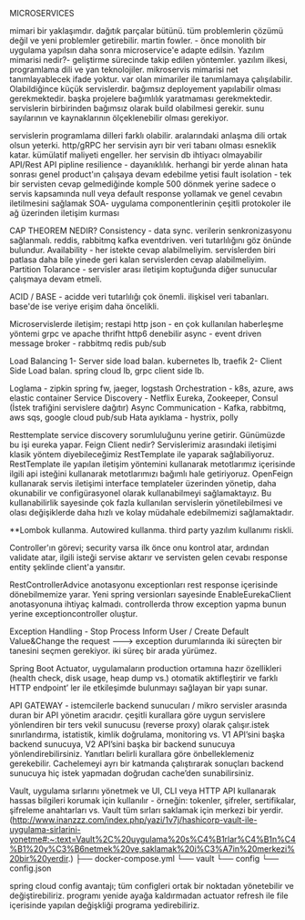 MICROSERVICES

mimari bir yaklaşımdır. dağıtık parçalar bütünü. tüm problemlerin çözümü değil ve yeni problemler getirebilir.
martin fowler. - önce monolith bir uygulama yapılsın daha sonra microservice'e adapte edilsin.
Yazılım mimarisi nedir?- geliştirme sürecinde takip edilen yöntemler. yazılım ilkesi, programlama dili ve yan teknolojiler.
mikroservis mimarisi net tanımlayablecek ifade yoktur. var olan mimariler ile tanımlamaya çalışılabilir.
Olabildiğince küçük servislerdir. bağımsız deployement yapılabilir olması gerekmektedir. başka projelere bağımlılık yaratmaması gerekmektedir.
servislerin birbirinden bağımsız olarak build olabilmesi gerekir. sunu sayılarının ve kaynaklarının ölçeklenebilir olması gerekiyor.

servislerin programlama dilleri farklı olabilir. aralarındaki anlaşma dili ortak olsun yeterki. http/gRPC
her servisin ayrı bir veri tabanı olması esneklik katar. kümülatif maliyeti engeller. her servisin db ihtiyacı olmayabilir
API/Rest API
pipline
resilience - dayanıklılık. herhangi bir yerde alınan hata sonrası genel product'ın çalışaya devam edebilme yetisi
fault isolation - tek bir servisten cevap gelmediğinde komple 500 dönmek yerine sadece o servis kapsamında null veya default response yollamak ve genel cevabın iletilmesini sağlamak
SOA- uygulama componentlerinin çeşitli protokoler ile ağ üzerinden iletişim kurması

CAP THEOREM NEDIR? 
Consistency -  data sync. verilerin senkronizasyonu sağlanmalı. reddis, rabbitmq kafka eventdriven. veri tutarlılığını göz önünde bulundur.
Availability - her istekte cevap alabilmeliyim. servislerden biri patlasa daha bile yinede geri kalan servislerden cevap alabilmeliyim. 
Partition Tolarance - servisler arası iletişim koptuğunda diğer sunucular çalışmaya devam etmeli.

ACID / BASE - acidde veri tutarlılığı çok önemli. ilişkisel veri tabanları. base'de ise veriye erişim daha öncelikli.

Microservislerde iletişim;
restapi http json - en çok kullanılan haberleşme yöntemi
grpc ve apache thrifht http6 denebilir
async - event driven
message broker - rabbitmq redis pub/sub

Load Balancing
1- Server side load balan.
kubernetes lb, traefik
2- Client Side Load balan.
spring cloud lb, grpc client side lb.

Loglama - zipkin spring fw, jaeger, logstash
Orchestration - k8s, azure, aws elastic container
Service Discovery - Netflix Eureka, Zookeeper, Consul (İstek trafiğini servislere dağıtır)
Async Communication - Kafka, rabbitmq, aws sqs, google cloud pub/sub
Hata ayıklama - hystrix, polly 

Resttemplate service discovery sorumluluğunu yerine getirir. Günümüzde bu işi eureka yapar.
Feign Client nedir?
Servislerimiz arasındaki iletişimi klasik yöntem diyebileceğimiz RestTemplate ile yaparak sağlabiliyoruz. RestTemplate ile yapılan iletişim yöntemini kullanarak metotlarımız içerisinde ilgili api isteğini kullanarak metotlarımızı bağımlı hale getiriyoruz.
OpenFeign kullanarak servis iletişimi interface templateler üzerinden yönetip, daha okunabilir ve configürasyonel olarak kullanabilmeyi sağlamaktayız.
Bu kullanabilirlik sayesinde çok fazla kullanılan servislerin yönetilebilmesi ve olası değişiklerde daha hızlı ve kolay müdahale edebilmemizi sağlamaktadır.

**Lombok kullanma. Autowired kullanma. third party yazılım kullanımı riskli.

Controller'ın görevi; security varsa ilk önce onu kontrol atar, ardından validate atar, ilgili isteği servise aktarır ve servisten gelen cevabı response entity şeklinde client'a yansıtır.

RestControllerAdvice anotasyonu exceptionları rest response içerisinde dönebilmemize yarar.
Yeni spring versionları sayesinde EnableEurekaClient anotasyonuna ihtiyaç kalmadı.
controllerda throw exception yapma bunun yerine exceptioncontroller oluştur.

Exception Handling - 
Stop Process Inform User / Create Default Value&Change the request ---> exception durumlarında iki süreçten bir tanesini seçmen gerekiyor.
iki süreç bir arada yürümez.

Spring Boot Actuator, uygulamaların production ortamına hazır özellikleri (health check, disk usage, heap dump vs.) otomatik aktifleştirir ve farklı HTTP endpoint’ ler ile etkileşimde bulunmayı sağlayan bir yapı sunar.

API GATEWAY - istemcilerle backend sunucuları / mikro servisler arasında duran bir API yönetim aracıdır. çeşitli kurallara göre uygun servislere yönlendiren bir ters vekil sunucusu (reverse proxy) olarak çalışır.istek sınırlandırma, istatistik, kimlik doğrulama, monitoring vs. V1 API’sini başka backend sunucuya, V2 API’sini başka bir backend sunucuya yönlendirebilirsiniz. Yanıtları belirli kurallara göre önbelleklemeniz gerekebilir. Cachelemeyi ayrı bir katmanda çalıştırarak sonuçları backend sunucuya hiç istek yapmadan doğrudan cache’den sunabilirsiniz.

Vault, uygulama sırlarını yönetmek ve UI, CLI veya HTTP API kullanarak hassas bilgileri korumak için kullanılır - örneğin: tokenler, şifreler, sertifikalar, şifreleme anahtarları vs. Vault tüm sırları saklamak için merkezi bir yerdir. (http://www.inanzzz.com/index.php/yazi/1v7j/hashicorp-vault-ile-uygulama-sirlarini-yonetme#:~:text=Vault%2C%20uygulama%20s%C4%B1rlar%C4%B1n%C4%B1%20y%C3%B6netmek%20ve,saklamak%20i%C3%A7in%20merkezi%20bir%20yerdir.)
├── docker-compose.yml
└── vault
    └── config
        └── config.json
        
spring cloud config avantajı; tüm configleri ortak bir noktadan yönetebilir ve değiştirebiliriz. programı yenide ayağa kaldırmadan actuator refresh ile file içerisinde yapılan değişkliği programa yedirebiliriz.
